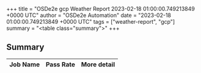 +++
title = "OSDe2e gcp Weather Report 2023-02-18 01:00:00.749213849 +0000 UTC"
author = "OSDe2e Automation"
date = "2023-02-18 01:00:00.749213849 +0000 UTC"
tags = ["weather-report", "gcp"]
summary = "<table class=\"summary\"></table>"
+++
## Summary

| Job Name | Pass Rate | More detail |
|----------|-----------|-------------|




